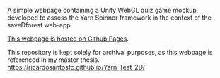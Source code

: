 A simple webpage containing a Unity WebGL quiz game mockup, developed to assess the Yarn Spinner framework in the context of the saveDforest web-app.

[This webpage is hosted on Github Pages](https://ricardosantosfc.github.io/Yarn_Test_2D/).

This repository is kept solely for archival purposes, as this webpage is referenced in my master thesis.
https://ricardosantosfc.github.io/Yarn_Test_2D/
